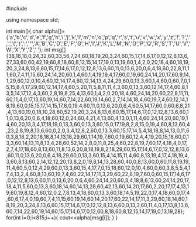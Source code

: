 #include<iostream>

using namespace std;

int main(){
    char alpha[]={'a','b','c','d','e','f','g','h','i','j','k','l','m','n','o','p','q','r','s','t','u','v','w','x','y','z','!','?','.',',','(',')',':','"','A','B','C','D','E','F','G','H','I','J','K','L','M','N','O','P','Q','R','S','T','U','V','W','X','Y','Z',' '};
    int msg[]{38,18,18,0,24,32,60,33,56,7,24,60,18,19,20,3,24,60,15,17,14,6,17,0,12,12,8,13,6,27,33,60,60,42,19,60,8,18,60,8,12,15,14,17,19,0,13,19,60,1,4,2,0,20,18,4,60,18,19,20,3,24,8,13,6,60,15,17,14,6,17,0,12,12,8,13,6,60,11,0,13,6,20,0,6,4,18,60,22,8,11,11,60,7,4,11,15,60,24,14,20,60,1,4,60,1,4,19,19,4,17,60,0,19,60,24,14,20,17,60,9,14,1,29,60,12,0,10,4,60,12,14,17,4,60,12,14,13,4,24,29,60,0,13,3,60,1,4,60,0,60,7,0,15,15,8,4,17,29,60,12,14,17,4,60,5,20,11,5,8,11,11,4,3,60,0,13,3,60,12,14,17,4,60,8,13,5,14,17,12,4,3,60,2,8,19,8,25,4,13,60,1,4,2,0,20,18,4,60,24,14,20,60,22,8,11,11,60,11,4,0,17,13,60,19,14,60,7,14,22,60,19,14,60,2,7,14,14,18,4,60,19,7,4,60,12,14,18,19,60,0,15,15,17,14,15,17,8,0,19,4,60,11,0,13,6,20,0,6,4,60,5,14,17,60,0,60,6,8,21,4,13,60,19,0,18,10,28,60,52,19,20,3,24,8,13,6,60,15,17,14,6,17,0,12,12,8,13,6,60,11,0,13,6,20,0,6,4,18,60,12,0,24,60,4,21,4,13,60,4,13,0,1,11,4,60,24,14,20,60,19,14,60,20,13,3,4,17,18,19,0,13,3,60,0,13,3,60,15,0,17,19,8,2,8,15,0,19,4,60,8,13,60,4,23,2,8,19,8,13,6,60,0,2,0,3,4,12,8,2,60,0,13,3,60,15,17,14,5,4,18,18,8,14,13,0,11,60,3,8,18,2,20,18,18,8,14,13,18,29,60,1,14,19,7,60,0,19,60,12,4,4,19,20,15,18,60,0,13,3,60,14,13,11,8,13,4,28,60,52,14,2,8,0,11,8,25,4,60,22,8,19,7,60,17,4,18,4,0,17,2,7,4,17,18,60,8,13,60,11,8,13,6,20,8,18,19,8,2,18,29,60,15,17,14,6,17,0,12,12,8,13,6,60,11,0,13,6,20,0,6,4,18,29,60,0,13,3,60,15,4,14,15,11,4,60,8,13,19,4,17,4,18,19,4,3,60,8,13,60,2,14,12,12,20,13,8,2,0,19,8,14,13,28,60,40,0,8,13,60,0,60,11,8,19,19,11,4,60,5,0,12,4,29,60,0,13,3,60,15,4,17,7,0,15,18,60,12,0,10,4,60,0,60,3,8,5,5,4,17,4,13,2,4,60,8,13,60,19,7,4,60,22,14,17,11,3,29,60,22,8,19,7,60,0,60,15,17,14,6,17,0,12,12,8,13,6,60,11,0,13,6,20,0,6,4,60,24,14,20,60,3,4,18,8,6,13,60,24,14,20,17,18,4,11,5,60,0,13,3,60,18,14,60,14,13,28,60,42,13,60,14,20,17,60,2,20,17,17,4,13,19,60,19,8,12,4,60,12,0,2,7,8,13,4,18,60,0,13,3,60,18,14,5,19,22,0,17,4,18,60,0,17,4,60,6,17,4,0,19,60,7,4,11,15,60,19,14,60,14,20,17,60,22,14,17,11,3,29,60,18,14,60,18,19,20,3,24,8,13,6,60,15,17,14,6,17,0,12,12,8,13,6,60,0,13,3,60,11,4,0,17,13,8,13,6,60,7,14,22,60,19,14,60,15,17,14,6,17,0,12,60,8,18,60,8,12,15,14,17,19,0,13,19,28};
    for(int i=0;i<815;i++){
        cout<<alpha[msg[i]];
    }
}
